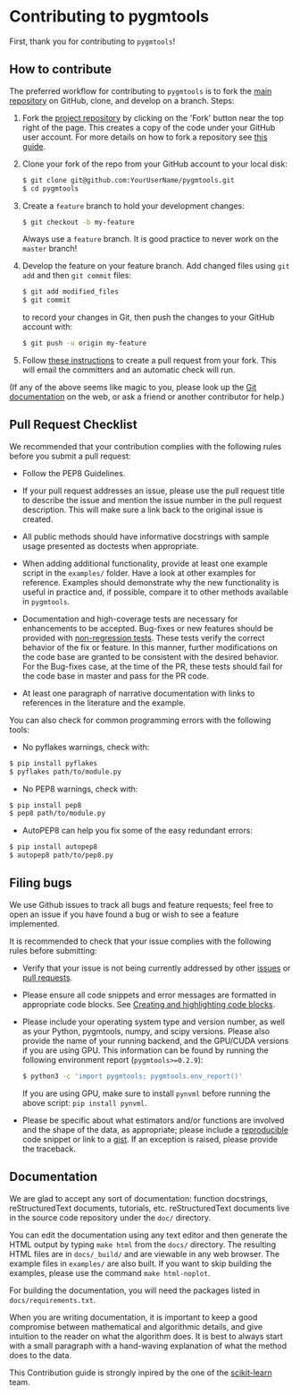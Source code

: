 # Contributing to pygmtools

First, thank you for contributing to ``pygmtools``! 

## How to contribute

The preferred workflow for contributing to ``pygmtools`` is to fork the
[main repository](https://github.com/Thinklab-SJTU/pygmtools) on
GitHub, clone, and develop on a branch. Steps:

1. Fork the [project repository](https://github.com/Thinklab-SJTU/pygmtools)
   by clicking on the 'Fork' button near the top right of the page. This creates
   a copy of the code under your GitHub user account. For more details on
   how to fork a repository see [this guide](https://help.github.com/articles/fork-a-repo/).

2. Clone your fork of the repo from your GitHub account to your local disk:

   ```bash
   $ git clone git@github.com:YourUserName/pygmtools.git
   $ cd pygmtools
   ```

3. Create a ``feature`` branch to hold your development changes:

   ```bash
   $ git checkout -b my-feature
   ```

   Always use a ``feature`` branch. It is good practice to never work on the ``master`` branch!

4. Develop the feature on your feature branch. Add changed files using ``git add`` and then ``git commit`` files:

   ```bash
   $ git add modified_files
   $ git commit
   ```

   to record your changes in Git, then push the changes to your GitHub account with:

   ```bash
   $ git push -u origin my-feature
   ```

5. Follow [these instructions](https://help.github.com/articles/creating-a-pull-request-from-a-fork)
to create a pull request from your fork. This will email the committers and an automatic check will run.

(If any of the above seems like magic to you, please look up the
[Git documentation](https://git-scm.com/documentation) on the web, or ask a friend or another contributor for help.)

## Pull Request Checklist

We recommended that your contribution complies with the
following rules before you submit a pull request:

-  Follow the PEP8 Guidelines.

-  If your pull request addresses an issue, please use the pull request title
   to describe the issue and mention the issue number in the pull request description. This will make sure a link back to the original issue is
   created.

-  All public methods should have informative docstrings with sample
   usage presented as doctests when appropriate.

-  When adding additional functionality, provide at least one
   example script in the ``examples/`` folder. Have a look at other
   examples for reference. Examples should demonstrate why the new
   functionality is useful in practice and, if possible, compare it
   to other methods available in ``pygmtools``.

-  Documentation and high-coverage tests are necessary for enhancements to be
   accepted. Bug-fixes or new features should be provided with 
   [non-regression tests](https://en.wikipedia.org/wiki/Non-regression_testing).
   These tests verify the correct behavior of the fix or feature. In this
   manner, further modifications on the code base are granted to be consistent
   with the desired behavior.
   For the Bug-fixes case, at the time of the PR, these tests should fail for
   the code base in master and pass for the PR code.

-  At least one paragraph of narrative documentation with links to
   references in the literature and
   the example.

You can also check for common programming errors with the following
tools:


-  No pyflakes warnings, check with:

  ```bash
  $ pip install pyflakes
  $ pyflakes path/to/module.py
  ```

-  No PEP8 warnings, check with:

  ```bash
  $ pip install pep8
  $ pep8 path/to/module.py
  ```

-  AutoPEP8 can help you fix some of the easy redundant errors:

  ```bash
  $ pip install autopep8
  $ autopep8 path/to/pep8.py
  ```

## Filing bugs

We use Github issues to track all bugs and feature requests; feel free to
open an issue if you have found a bug or wish to see a feature implemented.

It is recommended to check that your issue complies with the
following rules before submitting:

-  Verify that your issue is not being currently addressed by other
   [issues](https://github.com/Thinklab-SJTU/pygmtools/issues?q=)
   or [pull requests](https://github.com/Thinklab-SJTU/pygmtools/pulls?q=).

-  Please ensure all code snippets and error messages are formatted in
   appropriate code blocks.
   See [Creating and highlighting code blocks](https://help.github.com/articles/creating-and-highlighting-code-blocks).

-  Please include your operating system type and version number, as well
   as your Python, pygmtools, numpy, and scipy versions. Please also provide 
   the name of your running backend, and the GPU/CUDA versions if you are using GPU.
   This information can be found by running the following environment report (``pygmtools>=0.2.9``):
   
   ```bash
   $ python3 -c 'import pygmtools; pygmtools.env_report()'
   ```
   If you are using GPU, make sure to install ``pynvml`` before running the above 
   script: ``pip install pynvml``.

-  Please be specific about what estimators and/or functions are involved
   and the shape of the data, as appropriate; please include a
   [reproducible](http://stackoverflow.com/help/mcve) code snippet
   or link to a [gist](https://gist.github.com). If an exception is raised,
   please provide the traceback.
   

## Documentation

We are glad to accept any sort of documentation: function docstrings,
reStructuredText documents, tutorials, etc.
reStructuredText documents live in the source code repository under the
``doc/`` directory.

You can edit the documentation using any text editor and then generate
the HTML output by typing ``make html`` from the ``docs/`` directory. 
The resulting HTML files are in ``docs/_build/`` and are viewable in 
any web browser. The example files in ``examples/`` are also built.
If you want to skip building the examples, please use the command
``make html-noplot``.

For building the documentation, you will need the packages listed in
``docs/requirements.txt``.

When you are writing documentation, it is important to keep a good
compromise between mathematical and algorithmic details, and give
intuition to the reader on what the algorithm does. It is best to always
start with a small paragraph with a hand-waving explanation of what the
method does to the data.


This Contribution guide is strongly inpired by the one of the [scikit-learn](https://github.com/scikit-learn/scikit-learn) team.